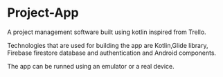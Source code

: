 # Project-App
A project management software built using kotlin inspired from Trello.

Technologies that are used for building the app are Kotlin,Glide library, Firebase firestore database and authentication and Android components.

The app can be runned using an emulator or a real device.


